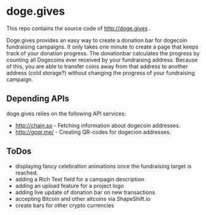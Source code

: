 # doge.gives
This repo contains the source code of http://doge.gives . 

Doge.gives provides an easy way to create a donation bar for dogecoin fundraising campaigns. It only takes one minute to create a page that keeps track of your donation progress. The donationbar calculates the progress by counting all Dogecoins ever received by your fundraising address. Because of this, you are able to transfer coins away from that address to another address (cold storage?) without changing the progress of your fundraising campaign.

## Depending APIs
doge.gives relies on the following API services:
- http://chain.so - Fetching information about dogecoin addresses.
- http://goqr.me/ - Creating QR-codes for dogecion addresses.

## ToDos
- displaying fancy celebration animations once the fundraising target is reached.
- adding a Rich Text field for a campagin description
- adding an upload feature for a project logo
- adding live update of donation bar on new transactions
- accepting Bitcoin and other altcoins via ShapeShift.io
- create bars for other crypto currencies